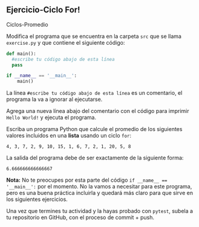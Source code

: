 ## Ejercicio-Ciclo For!
Ciclos-Promedio

Modifica el programa que se encuentra en la carpeta `src` que se llama `exercise.py` y que contiene el siguiente código:

```python
def main():
  #escribe tu código abajo de esta línea
  pass

if __name__ == '__main__':
    main()
```

La línea `#escribe tu código abajo de esta línea` es un comentario, el programa la va a ignorar al ejecutarse.

Agrega una nueva línea abajo del comentario con el código para imprimir `Hello World!` y ejecuta el programa.

Escriba un programa Python que calcule el promedio de los siguientes valores incluidos en una **lista** usando un ciclo `for`:
```
4, 3, 7, 2, 9, 10, 15, 1, 6, 7, 2, 1, 20, 5, 8
```

La salida del programa debe de ser exactamente de la siguiente forma:

```
6.666666666666667
```

**Nota:** No te preocupes por esta parte del código `if __name__ == '__main__':` por el momento. No la vamos a necesitar para este programa, pero es una buena práctica incluirla y quedará más claro para que sirve en los siguientes ejercicios.

Una vez que termines tu actividad y la hayas probado con `pytest`, subela a tu repositorio en GitHub, con el proceso de commit + push.
